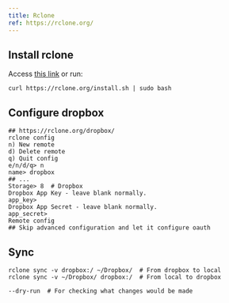```yaml
---
title: Rclone
ref: https://rclone.org/
---
```


## Install rclone

Access [this link](https://rclone.org/downloads/) or run:

```shell
curl https://rclone.org/install.sh | sudo bash
```

## Configure dropbox

```shell
## https://rclone.org/dropbox/
rclone config
n) New remote
d) Delete remote
q) Quit config
e/n/d/q> n
name> dropbox
## ...
Storage> 8  # Dropbox
Dropbox App Key - leave blank normally.
app_key>
Dropbox App Secret - leave blank normally.
app_secret>
Remote config
## Skip advanced configuration and let it configure oauth
```

## Sync

```shell
rclone sync -v dropbox:/ ~/Dropbox/  # From dropbox to local
rclone sync -v ~/Dropbox/ dropbox:/  # From local to dropbox

--dry-run  # For checking what changes would be made
```
